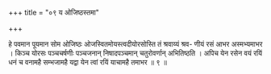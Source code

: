 +++
title = "०९ य ओजिष्ठस्तमा"

+++

हे पवमान पूयमान सोम ओजिष्ठः ओजस्वितमोयस्त्वदीयोरसोस्ति तं श्रवाय्यं श्रव- णीयं रसं आभर अस्मभ्यमाभर । किञ्च योरसः पञ्चचर्षणीः पञ्चजनान् निषादपञ्चमान् चतुरोवर्णान् अभितिष्ठति । अपिच येन रसेन वयं रयिं धनं च वनामहै सम्भजामहै यद्वा येन त्वां रयिं याचामहै तमाभर ॥ ९ ॥